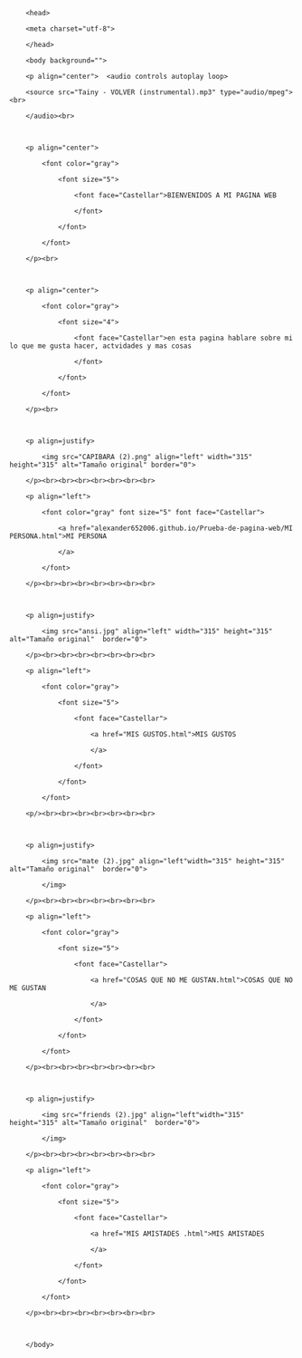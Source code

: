 <html>

		<head>

		<meta charset="utf-8">

		</head>

		<body background="">

		<p align="center"> 	<audio controls autoplay loop>

		<source src="Tainy - VOLVER (instrumental).mp3" type="audio/mpeg"><br>

		</audio><br>

		

		<p align="center"> 

		    <font color="gray"> 

		        <font size="5">

		            <font face="Castellar">BIENVENIDOS A MI PAGINA WEB

		            </font>

		        </font>

		    </font>

		</p><br>

		

		<p align="center">

		    <font color="gray">

		        <font size="4"> 

		            <font face="Castellar">en esta pagina hablare sobre mi lo que me gusta hacer, actvidades y mas cosas

		            </font>

		        </font>

		    </font>

		</p><br>

		

		<p align=justify>

		    <img src="CAPIBARA (2).png" align="left" width="315" height="315" alt="Tamaño original" border="0">

		</p><br><br><br><br><br><br><br>

		<p align="left"> 

		    <font color="gray" font size="5" font face="Castellar"> 

		        <a href="alexander652006.github.io/Prueba-de-pagina-web/MI PERSONA.html">MI PERSONA

		        </a>

		    </font>

		</p><br><br><br><br><br><br><br>

	

		<p align=justify> 

		    <img src="ansi.jpg" align="left" width="315" height="315" alt="Tamaño original"  border="0">

		</p><br><br><br><br><br><br><br>

		<p align="left"> 

		    <font color="gray">

		        <font size="5">

		            <font face="Castellar">

		                <a href="MIS GUSTOS.html">MIS GUSTOS

		                </a>

		            </font>

		        </font>

		    </font>

		<p/><br><br><br><br><br><br><br>

		

		<p align=justify>

		    <img src="mate (2).jpg" align="left"width="315" height="315" alt="Tamaño original"  border="0">

		    </img>

		</p><br><br><br><br><br><br><br>

		<p align="left">

		    <font color="gray">

		        <font size="5">

		            <font face="Castellar">

		                <a href="COSAS QUE NO ME GUSTAN.html">COSAS QUE NO ME GUSTAN

		                </a>

		            </font>

		        </font>

		    </font>

		</p><br><br><br><br><br><br><br>

		

		<p align=justify>

		    <img src="friends (2).jpg" align="left"width="315" height="315" alt="Tamaño original"  border="0">

		    </img>

		</p><br><br><br><br><br><br><br>

		<p align="left">

		    <font color="gray">

		        <font size="5">

		            <font face="Castellar">

		                <a href="MIS AMISTADES .html">MIS AMISTADES

		                </a>

		            </font>

		        </font>

		    </font>

		</p><br><br><br><br><br><br><br>

		

		</body>

		

</html>


